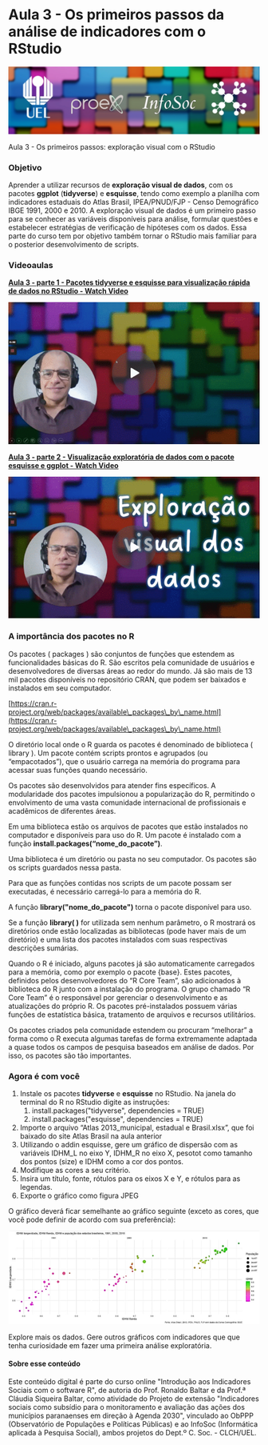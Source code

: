 # Aula 3  - Os primeiros passos da análise de indicadores com o RStudio

![](.gitbook/assets/0.jpeg)

Aula 3 - Os primeiros passos: exploração visual com o RStudio

### Objetivo <a href="#cdan1i8cqvyd" id="cdan1i8cqvyd"></a>

Aprender a utilizar recursos de **exploração visual de dados**, com os pacotes **ggplot** (**tidyverse**) e **esquisse**, tendo como exemplo a planilha com indicadores estaduais do Atlas Brasil, IPEA/PNUD/FJP - Censo Demográfico IBGE 1991, 2000 e 2010. A exploração visual de dados é um primeiro passo para se conhecer as variáveis disponíveis para análise, formular questões e estabelecer estratégias de verificação de hipóteses com os dados. Essa parte do curso tem por objetivo também tornar o RStudio mais familiar para o posterior desenvolvimento de scripts.

### Videoaulas <a href="#mka3bqiy47xj" id="mka3bqiy47xj"></a>

[**Aula 3 - parte 1 - Pacotes tidyverse e esquisse para visualização rápida de dados no RStudio - Watch Video**](https://youtu.be/Iv4vfGUC-ko)

[![](.gitbook/assets/1.gif)](https://youtu.be/Iv4vfGUC-ko)

[**Aula 3 - parte 2 - Visualização exploratória de dados com o pacote esquisse e ggplot - Watch Video**](https://youtu.be/T1aV4Otj48o)

[![](.gitbook/assets/2.gif)](https://youtu.be/T1aV4Otj48o)

### A importância dos pacotes no R <a href="#id-6bljzuh224sw" id="id-6bljzuh224sw"></a>

Os pacotes ( packages ) são conjuntos de funções que estendem as funcionalidades básicas do R. São escritos pela comunidade de usuários e desenvolvedores de diversas áreas ao redor do mundo. Já são mais de 13 mil pacotes disponíveis no repositório CRAN, que podem ser baixados e instalados em seu computador.

[https://cran.r-project.org/web/packages/available\_packages\_by\_name.html](https://cran.r-project.org/web/packages/available\_packages\_by\_name.html)

O diretório local onde o R guarda os pacotes é denominado de biblioteca ( library ). Um pacote contém scripts prontos e agrupados (ou “empacotados”), que o usuário carrega na memória do programa para acessar suas funções quando necessário.

Os pacotes são desenvolvidos para atender fins específicos. A modularidade dos pacotes impulsionou a popularização do R, permitindo o envolvimento de uma vasta comunidade internacional de profissionais e acadêmicos de diferentes áreas.

Em uma biblioteca estão os arquivos de pacotes que estão instalados no computador e disponíveis para uso do R. Um pacote é instalado com a função **install.packages(“nome\_do\_pacote”)**.

Uma biblioteca é um diretório ou pasta no seu computador. Os pacotes são os scripts guardados nessa pasta.

Para que as funções contidas nos scripts de um pacote possam ser executadas, é necessário carregá-lo para a memória do R.

A função **library("nome\_do\_pacote")** torna o pacote disponível para uso.

Se a função **library( )** for utilizada sem nenhum parâmetro, o R mostrará os diretórios onde estão localizadas as bibliotecas (pode haver mais de um diretório) e uma lista dos pacotes instalados com suas respectivas descrições sumárias.

Quando o R é iniciado, alguns pacotes já são automaticamente carregados para a memória, como por exemplo o pacote {base}. Estes pacotes, definidos pelos desenvolvedores do “R Core Team”, são adicionados à biblioteca do R junto com a instalação do programa. O grupo chamado “R Core Team” é o responsável por gerenciar o desenvolvimento e as atualizações do próprio R. Os pacotes pré-instalados possuem várias funções de estatística básica, tratamento de arquivos e recursos utilitários.

Os pacotes criados pela comunidade estendem ou procuram “melhorar” a forma como o R executa algumas tarefas de forma extremamente adaptada a quase todos os campos de pesquisa baseados em análise de dados. Por isso, os pacotes são tão importantes.

### **Agora é com você** <a href="#id-42rtjqg2igtn" id="id-42rtjqg2igtn"></a>

1. Instale os pacotes **tidyverse** e **esquisse** no RStudio. Na janela do terminal do R no RStudio digite as instruções:
   1. install.packages("tidyverse", dependencies = TRUE)
   2. install.packages("esquisse", dependencies = TRUE)
2. Importe o arquivo “Atlas 2013\_municipal, estadual e Brasil.xlsx”, que foi baixado do site Atlas Brasil na aula anterior
3. Utilizando o addin esquisse, gere um gráfico de dispersão com as variáveis IDHM\_L no eixo Y, IDHM\_R no eixo X, pesotot como tamanho dos pontos (size) e IDHM como a cor dos pontos.
4. Modifique as cores a seu critério.
5. Insira um título, fonte, rótulos para os eixos X e Y, e rótulos para as legendas.
6. Exporte o gráfico como figura JPEG

O gráfico deverá ficar semelhante ao gráfico seguinte (exceto as cores, que você pode definir de acordo com sua preferência):

![](.gitbook/assets/3.png)



Explore mais os dados. Gere outros gráficos com indicadores que que tenha curiosidade em fazer uma primeira análise exploratória.&#x20;

#### Sobre esse conteúdo <a href="#id-5n6cvmjko2cf" id="id-5n6cvmjko2cf"></a>

Este conteúdo digital é parte do curso online "Introdução aos Indicadores Sociais com o software R", de autoria do Prof. Ronaldo Baltar e da Prof.ª Cláudia Siqueira Baltar, como atividade do Projeto de extensão "Indicadores sociais como subsídio para o monitoramento e avaliação das ações dos municípios paranaenses em direção à Agenda 2030", vinculado ao ObPPP (Observatório de Populações e Políticas Públicas) e ao InfoSoc (Informática aplicada à Pesquisa Social), ambos projetos do Dept.º C. Soc. - CLCH/UEL.
